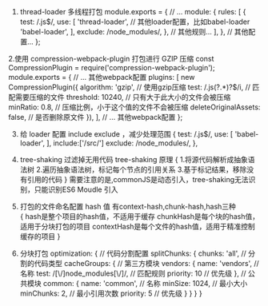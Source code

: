 1. thread-loader 多线程打包
    module.exports = {
    // ...
    module: {
        rules: [
        {
            test: /\.js$/,
            use: [
            'thread-loader',
            // 其他loader配置，比如babel-loader
            'babel-loader',
            ],
            exclude: /node_modules/,
        },
        // 其他规则...
        ],
    },
    // 其他配置...
    };

2.使用 compression-webpack-plugin 打包进行 GZIP 压缩
    const CompressionPlugin = require('compression-webpack-plugin');
    module.exports = {
    // ... 其他webpack配置
    plugins: [
        new CompressionPlugin({
        algorithm: 'gzip', // 使用gzip压缩
        test: /\.js(\?.*)?$/i, // 匹配需要压缩的文件
        threshold: 10240, // 只有大于此大小的文件会被压缩
        minRatio: 0.8, // 压缩比例，小于这个值的文件不会被压缩
        deleteOriginalAssets: false, // 是否删除原文件
        }),
    ],
    // ... 其他webpack配置
    };

3. 给 loader 配置 include exclude ，减少处理范围
    {
        test: /\.js$/,
        use: [
        'babel-loader',
        ],
        include:['/src/']
        exclude: /node_modules/,
    },

4. tree-shaking 过滤掉无用代码
    tree-shaking 原理
    {
        1.将源代码解析成抽象语法树
        2.遍历抽象语法树，标记每个节点的引用关系
        3.基于标记结果，移除没有引用的代码
    }
    需要注意的是,commonJS是动态引入，tree-shaking无法识别，只能识别ES6 Moudle 引入
    
5. 打包的文件命名配置 hash 值
    有context-hash,chunk-hash,hash三种  
    {
        hash是整个项目的hash值，不适用于缓存
        chunkHash是每个块的hash值，适用于分块打包的项目
        contextHash是每个文件的hash值，适用于精准控制缓存的项目
    }

6. 分块打包
	optimization: {
		// 代码分割配置
		splitChunks: {
			chunks: 'all', // 分割的代码类型
			cacheGroups: {
				// 第三方模块
				vendors: {
					name: 'vendors', // 名称
					test: /[\\/]node_modules[\\/]/, // 匹配规则
					priority: 10 // 优先级
				},
				// 公共模块
				common: {
					name: 'common', // 名称
					minSize: 1024, // 最小大小
					minChunks: 2, // 最小引用次数
					priority: 5 // 优先级
				}
			}
		}
	}
